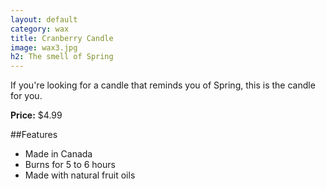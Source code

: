 ```yaml
---
layout: default
category: wax
title: Cranberry Candle
image: wax3.jpg
h2: The smell of Spring
---
```


If you're looking for a candle that reminds you of Spring, this is the candle for you.  

**Price:** $4.99 

##Features

- Made in Canada
- Burns for 5 to 6 hours
- Made with natural fruit oils 